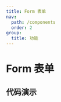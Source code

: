 ```yaml
---
title: Form 表单
nav:
  path: /components
  order: 2
group:
  title: 功能
---
```


# Form 表单


## 代码演示

<code src="./demo/index1.tsx" />
